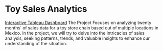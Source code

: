 # Toy Sales Analytics
<a href="https://public.tableau.com/app/profile/yash.tyagi1740/viz/ToySalesAnalytics/Dashboard1"> Interactive Tableau Dashboard</a>
The Project Focuses on analyzing twenty months' of sales data for a toy store chain based out of multiple locations in Mexico. In the project, we will try to delve into the intricacies of sales analysis, seeking patterns, trends, and valuable insights to enhance our understanding of the situation.
